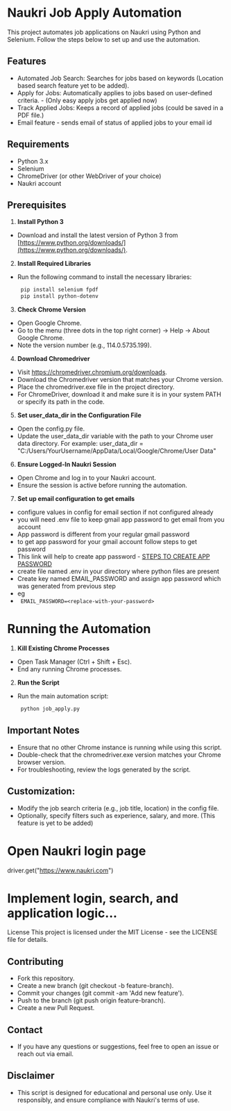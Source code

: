 # Naukri Job Apply Automation

This project automates job applications on Naukri using Python and Selenium. Follow the steps below to set up and use the automation.

## Features
- Automated Job Search: Searches for jobs based on keywords (Location based search feature yet to be added).
- Apply for Jobs: Automatically applies to jobs based on user-defined criteria. - (Only easy apply jobs get applied now)
- Track Applied Jobs: Keeps a record of applied jobs (could be saved in a PDF file.)
- Email feature - sends email of status of applied jobs to your email id


## Requirements
- Python 3.x
- Selenium
- ChromeDriver (or other WebDriver of your choice)
- Naukri account


## Prerequisites

1. **Install Python 3**  
- Download and install the latest version of Python 3 from [https://www.python.org/downloads/](https://www.python.org/downloads/).

2. **Install Required Libraries**  
- Run the following command to install the necessary libraries:
   ```bash
    pip install selenium fpdf
    pip install python-dotenv

3. **Check Chrome Version**

- Open Google Chrome.
- Go to the menu (three dots in the top right corner) → Help → About Google Chrome.
- Note the version number (e.g., 114.0.5735.199).

4. **Download Chromedriver**

- Visit https://chromedriver.chromium.org/downloads.
- Download the Chromedriver version that matches your Chrome version.
- Place the chromedriver.exe file in the project directory.
- For ChromeDriver, download it and make sure it is in your system PATH or specify its path in the code.

5. **Set user_data_dir in the Configuration File**

- Open the config.py file.
- Update the user_data_dir variable with the path to your Chrome user data directory. For example:
    user_data_dir = "C:/Users/YourUsername/AppData/Local/Google/Chrome/User Data"

6. **Ensure Logged-In Naukri Session**

- Open Chrome and log in to your Naukri account.
- Ensure the session is active before running the automation.

7. **Set up email configuration to get emails**

- configure values in config for email section if not configured already
- you will need .env file to keep gmail app password to get email from you account
- App password is different from your regular gmail password
- to get app password for your gmail account follow steps to get password 
- This link will help to create app password - [STEPS TO CREATE APP PASSWORD](https://support.google.com/accounts/answer/185833?visit_id=638729952660990767-3397793079&p=InvalidSecondFactor&rd=1)
- create file named .env in your directory where python files are present
- Create key named  EMAIL_PASSWORD and assign app password which was generated from previous step
- eg
- ` EMAIL_PASSWORD=<replace-with-your-password>`


#    Running the Automation

1. **Kill Existing Chrome Processes**

- Open Task Manager (Ctrl + Shift + Esc).
- End any running Chrome processes.

2. **Run the Script**
- Run the main automation script:
   ```bash
    python job_apply.py

## Important Notes

- Ensure that no other Chrome instance is running while using this script.
- Double-check that the chromedriver.exe version matches your Chrome browser version.
- For troubleshooting, review the logs generated by the script.

## Customization:

- Modify the job search criteria (e.g., job title, location) in the config file.
- Optionally, specify filters such as experience, salary, and more. (This feature is yet to be added)

# Open Naukri login page
driver.get("https://www.naukri.com")

# Implement login, search, and application logic...
License
This project is licensed under the MIT License - see the LICENSE file for details.

## Contributing
- Fork this repository.
- Create a new branch (git checkout -b feature-branch).
- Commit your changes (git commit -am 'Add new feature').
- Push to the branch (git push origin feature-branch).
- Create a new Pull Request.

## Contact
- If you have any questions or suggestions, feel free to open an issue or reach out via email.

## Disclaimer
- This script is designed for educational and personal use only. Use it responsibly, and ensure compliance with Naukri's terms of use.
